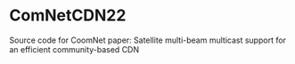 # ComNetCDN22
Source code for CoomNet paper: Satellite multi-beam multicast support for an efficient community-based CDN
